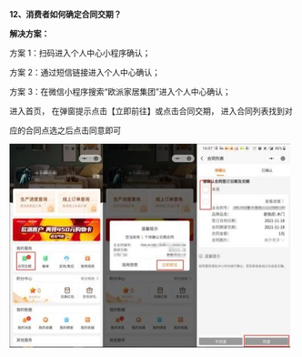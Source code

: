 <a name="bookmark13"></a>**12、消费者如何确定合同交期？**

**解决方案：**

方案 1：扫码进入个人中心小程序确认；

方案 2：通过短信链接进入个人中心确认；

方案 3：在微信小程序搜索“欧派家居集团”进入个人中心确认；

进入首页，  在弹窗提示点击【立即前往】或点击合同交期，  进入合同列表找到对

应的合同点选之后点击同意即可


![](Aspose.Words.d13afc66-bf8f-4579-9e50-c7bf849a86c5.015.jpeg)


